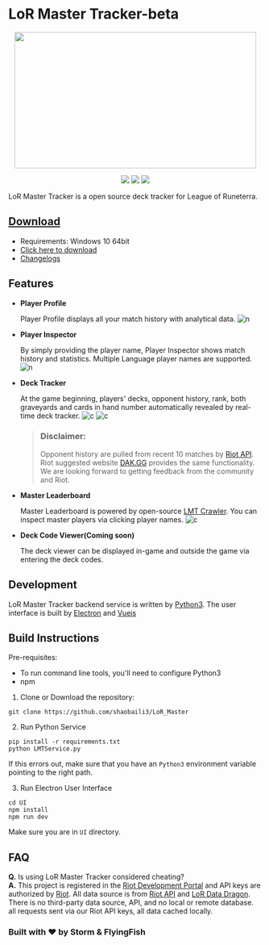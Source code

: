 
# LoR Master Tracker-beta

<p align="center">
<img src="Preview/logo2.jpg"width="480" height="270"/>
</p>

<p align="center">
    <a href="https://github.com/shaobaili3/lor_master/releases"><img src="https://img.shields.io/github/v/release/shaobaili3/lor_master?include_prereleases"/></a>
    <a href="https://www.python.org/downloads/"><img src="https://img.shields.io/badge/language-Python-<COLOR>.svg"/></a>
    <a href="https://github.com/shaobaili3/LoR_Master/blob/master/LICENSE"><img src="https://img.shields.io/github/license/mashape/apistatus.svg"/></a>

</p>

LoR Master Tracker is a open source deck tracker for League of Runeterra.

## [Download](https://github.com/shaobaili3/LoR_Master/releases/download/untagged-266d361330d2b4ae0f96/LoRMasterTracker-Setup-0.9.14.exe)
* Requirements: Windows 10 64bit
* [Click here to download](https://github.com/shaobaili3/LoR_Master/releases/download/untagged-266d361330d2b4ae0f96/LoRMasterTracker-Setup-0.9.14.exe)
* [Changelogs](https://github.com/shaobaili3/lor_master/releases)

## Features

* **Player Profile**

    Player Profile displays all your match history with analytical data.
![n](Preview/profile.png)

* **Player Inspector**

    By simply providing the player name, Player Inspector shows match history and statistics. Multiple Language player names are supported.
![n](Preview/inspect.png)

* **Deck Tracker**

    At the game beginning, players' decks, opponent history, rank, both graveyards and cards in hand number automatically revealed by real-time deck tracker.
![c](Preview/tracker2.png)
![c](Preview/tracker.png)   
    > ### Disclaimer:
    > Opponent history are pulled from recent 10 matches by [Riot API](https://developer.riotgames.com/apis). Riot suggested website [DAK.GG](https://dak.gg/lor) provides the same functionality. We are looking forward to getting feedback from the community and Riot.

* **Master Leaderboard**

    Master Leaderboard is powered by open-source [LMT Crawler](https://github.com/LoR-Master-Tracker/LoR-Player-Crawler). You can inspect master players via clicking player names.
![c](Preview/leaderboard.png)

* **Deck Code Viewer(Coming soon)**

    The deck viewer can be displayed in-game and outside the game via entering the deck codes.


## Development

LoR Master Tracker backend service is written by [Python3](https://www.python.org). The user interface is built by [Electron](https://www.electronjs.org/) and [Vuejs](https://github.com/vuejs/vue)

## Build Instructions

Pre-requisites:

* To run command line tools, you'll need to configure Python3
* npm

1. Clone or Download the repository:

  ```shell
  git clone https://github.com/shaobaili3/LoR_Master
  ```

2. Run Python Service

  ```shell
  pip install -r requirements.txt
  python LMTService.py
  ```

  If this errors out, make sure that you have an `Python3` environment
  variable pointing to the right path.

3. Run Electron User Interface

  ```shell
  cd UI
  npm install
  npm run dev
  ```

  Make sure you are in `UI` directory.

## FAQ

**Q.** Is using LoR Master Tracker considered cheating?  
**A.** This project is registered in the [Riot Development Portal](https://developer.riotgames.com/) and API keys are authorized by [Riot](https://www.riotgames.com/en). All data source is from [Riot API](https://developer.riotgames.com/apis) and [LoR Data Dragon](https://developer.riotgames.com/docs/lor). There is no third-party data source, API, and no local or remote database. all requests sent via our Riot API keys, all data cached locally.

### Built with ❤ by Storm & FlyingFish
